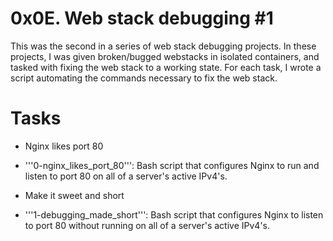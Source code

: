 # 0x0E. Web stack debugging #1
This was the second in a series of web stack debugging projects. In these projects, I was given broken/bugged webstacks in isolated containers, and tasked with fixing the web stack to a working state. For each task, I wrote a script automating the commands necessary to fix the web stack.
# Tasks
- Nginx likes port 80
- '''0-nginx_likes_port_80''': Bash script that configures Nginx to run and listen to port 80 on all of a server's active IPv4's.

- Make it sweet and short
- '''1-debugging_made_short''': Bash script that configures Nginx to listen to port 80 without running on all of a server's active IPv4's.

